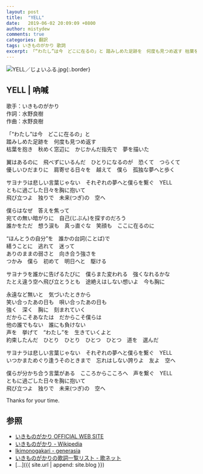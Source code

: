 ```yaml
---
layout: post
title:  "YELL"
date:   2019-06-02 20:09:09 +0800
author: mistydew
comments: true
categories: 翻訳
tags: いきものがかり 歌詞
excerpt: 「“わたし”は今　どこに在るの」と 踏みしめた足跡を　何度も見つめ返す 枯葉を抱き　秋めく窓辺に　かじかんだ指先で　夢を描いた
---
```

![YELL／じょいふる.jpg](https://raw.githubusercontent.com/mistydew/misc/master/cover/YELL／じょいふる.jpg){:.border}

## YELL | 吶喊

歌手：いきものがかり<br>
作詞：水野良樹<br>
作曲：水野良樹

「“わたし”は今　どこに在るの」と<br>
踏みしめた足跡を　何度も見つめ返す<br>
枯葉を抱き　秋めく窓辺に　かじかんだ指先で　夢を描いた

翼はあるのに　飛べずにいるんだ　ひとりになるのが　恐くて　つらくて<br>
優しいひだまりに　肩寄せる日々を　越えて　僕ら　孤独な夢へと歩く

サヨナラは悲しい言葉じゃない　それぞれの夢へと僕らを繋ぐ　YELL<br>
ともに過ごした日々を胸に抱いて<br>
飛び立つよ　独りで　未来(つぎ)の　空へ

僕らはなぜ　答えを焦って<br>
宛ての無い暗がりに　自己(じぶん)を探すのだろう<br>
誰かをただ　想う涙も　真っ直ぐな　笑顔も　ここに在るのに

“ほんとうの自分”を　誰かの台詞(ことば)で<br>
繕うことに　逃れて　迷って<br>
ありのままの弱さと　向き合う強さを<br>
つかみ　僕ら　初めて　明日へと　駆ける

サヨナラを誰かに告げるたびに　僕らまた変われる　強くなれるかな<br>
たとえ違う空へ飛び立とうとも　途絶えはしない想いよ　今も胸に

永遠など無いと　気づいたときから<br>
笑い合ったあの日も　唄い合ったあの日も<br>
強く　深く　胸に　刻まれていく<br>
だからこそあなたは　だからこそ僕らは<br>
他の誰でもない　誰にも負けない<br>
声を　挙げて　“わたし”を　生きていくよと<br>
約束したんだ　ひとり　ひとり　ひとつ　ひとつ　道を　選んだ

サヨナラは悲しい言葉じゃない　それぞれの夢へと僕らを繋ぐ　YELL<br>
いつかまためぐり逢うそのときまで　忘れはしない誇りよ　友よ　空へ

僕らが分かち合う言葉がある　こころからこころへ　声を繋ぐ　YELL<br>
ともに過ごした日々を胸に抱いて<br>
飛び立つよ　独りで　未来(つぎ)の　空へ

Thanks for your time.

## 参照
* [いきものがかり OFFICIAL WEB SITE](https://ikimonogakari.com)
* [いきものがかり - Wikipedia](https://ja.wikipedia.org/wiki/いきものがかり)
* [Ikimonogakari - generasia](https://www.generasia.com/wiki/Ikimonogakari)
* [いきものがかりの歌詞一覧リスト - 歌ネット](https://www.uta-net.com/artist/5580)
* [...]({{ site.url | append: site.blog }})
